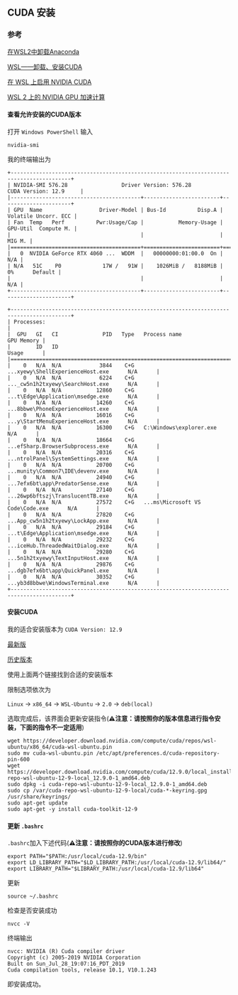 ## CUDA 安装

### 参考

[在WSL2中卸载Anaconda](https://blog.csdn.net/Yellow_S_D/article/details/143080434)

[WSL——卸载、安装CUDA](https://blog.csdn.net/weixin_45100742/article/details/134499492)

[在 WSL 上启用 NVIDIA CUDA](https://learn.microsoft.com/zh-cn/windows/ai/directml/gpu-cuda-in-wsl)

[WSL 2 上的 NVIDIA GPU 加速计算](https://docs.nvidia.com/cuda/wsl-user-guide/index.html#getting-started-with-cuda-on-wsl)


#### 查看允许安装的CUDA版本

打开 `Windows PowerShell` 输入 

```shell
nvidia-smi
```

我的终端输出为

```shell
+-----------------------------------------------------------------------------------------+
| NVIDIA-SMI 576.28                 Driver Version: 576.28         CUDA Version: 12.9     |
|-----------------------------------------+------------------------+----------------------+
| GPU  Name                  Driver-Model | Bus-Id          Disp.A | Volatile Uncorr. ECC |
| Fan  Temp   Perf          Pwr:Usage/Cap |           Memory-Usage | GPU-Util  Compute M. |
|                                         |                        |               MIG M. |
|=========================================+========================+======================|
|   0  NVIDIA GeForce RTX 4060 ...  WDDM  |   00000000:01:00.0  On |                  N/A |
| N/A   51C    P0             17W /   91W |    1026MiB /   8188MiB |      0%      Default |
|                                         |                        |                  N/A |
+-----------------------------------------+------------------------+----------------------+

+-----------------------------------------------------------------------------------------+
| Processes:                                                                              |
|  GPU   GI   CI              PID   Type   Process name                        GPU Memory |
|        ID   ID                                                               Usage      |
|=========================================================================================|
|    0   N/A  N/A            3844    C+G   ...xyewy\ShellExperienceHost.exe      N/A      |
|    0   N/A  N/A            6224    C+G   ..._cw5n1h2txyewy\SearchHost.exe      N/A      |
|    0   N/A  N/A           12860    C+G   ...t\Edge\Application\msedge.exe      N/A      |
|    0   N/A  N/A           14260    C+G   ...8bbwe\PhoneExperienceHost.exe      N/A      |
|    0   N/A  N/A           16016    C+G   ...y\StartMenuExperienceHost.exe      N/A      |
|    0   N/A  N/A           16300    C+G   C:\Windows\explorer.exe               N/A      |
|    0   N/A  N/A           18664    C+G   ...efSharp.BrowserSubprocess.exe      N/A      |
|    0   N/A  N/A           20316    C+G   ...ntrolPanel\SystemSettings.exe      N/A      |
|    0   N/A  N/A           20700    C+G   ...munity\Common7\IDE\devenv.exe      N/A      |
|    0   N/A  N/A           24940    C+G   ...7efx6bt\app\PredatorSense.exe      N/A      |
|    0   N/A  N/A           27140    C+G   ...26wp6bftszj\TranslucentTB.exe      N/A      |
|    0   N/A  N/A           27572    C+G   ...ms\Microsoft VS Code\Code.exe      N/A      |
|    0   N/A  N/A           27820    C+G   ...App_cw5n1h2txyewy\LockApp.exe      N/A      |
|    0   N/A  N/A           29184    C+G   ...t\Edge\Application\msedge.exe      N/A      |
|    0   N/A  N/A           29232    C+G   ...iceHub.ThreadedWaitDialog.exe      N/A      |
|    0   N/A  N/A           29280    C+G   ...5n1h2txyewy\TextInputHost.exe      N/A      |
|    0   N/A  N/A           29876    C+G   ...dgb7efx6bt\app\QuickPanel.exe      N/A      |
|    0   N/A  N/A           30352    C+G   ...yb3d8bbwe\WindowsTerminal.exe      N/A      |
+-----------------------------------------------------------------------------------------+
```

#### 安装CUDA

我的适合安装版本为 `CUDA Version: 12.9`

[最新版](https://developer.nvidia.com/cuda-downloads)

[历史版本](https://developer.nvidia.com/cuda-toolkit-archive)

使用上面两个链接找到合适的安装版本

限制选项依次为

`Linux` $\rightarrow$ `x86_64` $\rightarrow$ `WSL-Ubuntu` $\rightarrow$ `2.0` $\rightarrow$ `deb(local)`

选取完成后，该界面会更新安装指令(**⚠️注意：请按照你的版本信息进行指令安装，下面的指令不一定适用**)

```shell
wget https://developer.download.nvidia.com/compute/cuda/repos/wsl-ubuntu/x86_64/cuda-wsl-ubuntu.pin
sudo mv cuda-wsl-ubuntu.pin /etc/apt/preferences.d/cuda-repository-pin-600
wget https://developer.download.nvidia.com/compute/cuda/12.9.0/local_installers/cuda-repo-wsl-ubuntu-12-9-local_12.9.0-1_amd64.deb
sudo dpkg -i cuda-repo-wsl-ubuntu-12-9-local_12.9.0-1_amd64.deb
sudo cp /var/cuda-repo-wsl-ubuntu-12-9-local/cuda-*-keyring.gpg /usr/share/keyrings/
sudo apt-get update
sudo apt-get -y install cuda-toolkit-12-9
```

#### 更新 `.bashrc`

`.bashrc`加入下述代码(**⚠️注意：请按照你的CUDA版本进行修改**)

```shell
export PATH="$PATH:/usr/local/cuda-12.9/bin"
export LD_LIBRARY_PATH="$LD_LIBRARY_PATH:/usr/local/cuda-12.9/lib64/"
export LIBRARY_PATH="$LIBRARY_PATH:/usr/local/cuda-12.9/lib64"
```

更新

```shell
source ~/.bashrc
```

检查是否安装成功

```shell
nvcc -V
```

终端输出

```shell
nvcc: NVIDIA (R) Cuda compiler driver
Copyright (c) 2005-2019 NVIDIA Corporation
Built on Sun_Jul_28_19:07:16_PDT_2019
Cuda compilation tools, release 10.1, V10.1.243
```
即安装成功。
